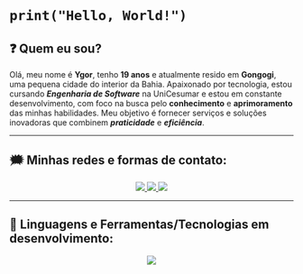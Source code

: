 # `print("Hello, World!")`
## :question: Quem eu sou?

Olá, meu nome é **Ygor**, tenho **19 anos** e atualmente resido em **Gongogi**, uma pequena cidade do interior da Bahia. Apaixonado por tecnologia, estou cursando **_Engenharia de Software_** na UniCesumar e estou em constante desenvolvimento, com foco na busca pelo **conhecimento** e **aprimoramento** das minhas habilidades. Meu objetivo é fornecer serviços e soluções inovadoras que combinem _**praticidade**_ e _**eficiência**_.

---
## :right_anger_bubble: Minhas redes e formas de contato:
<p align="center">
  <a href="https://www.linkedin.com/in/ygor-q-b074a51b7/">
    <img src="https://skillicons.dev/icons?i=linkedin" />
  </a>
  <a href="mailto:ygorqueiroz.oficial@gmail.com">
    <img src="https://skillicons.dev/icons?i=gmail" />
  </a>
  <a href="https://www.instagram.com/queirozz.dev/">
    <img src="https://skillicons.dev/icons?i=instagram" />
  </a>
</p>

---
## :wrench: Linguagens e Ferramentas/Tecnologias em desenvolvimento:
<p align="center">
  <a href="https://skillicons.dev">
    <img src="https://skillicons.dev/icons?i=git,py,vscode,github" />
  </a>
</p>